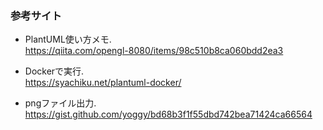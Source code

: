 ### 参考サイト
- PlantUML使い方メモ.  
https://qiita.com/opengl-8080/items/98c510b8ca060bdd2ea3

- Dockerで実行.  
https://syachiku.net/plantuml-docker/

- pngファイル出力.  
https://gist.github.com/yoggy/bd68b3f1f55dbd742bea71424ca66564

